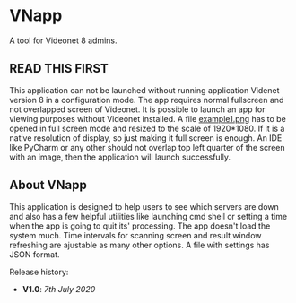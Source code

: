 VNapp
==============

A tool for Videonet 8 admins.

READ THIS FIRST
---------------

This application can not be launched without running application Videnet version 8 
in a configuration mode. The app requires normal fullscreen and not overlapped screen of Videonet.
It is possible to launch an app for viewing purposes without Videonet installed. 
A file [example1.png](graphics/example1.png) has to be opened in full screen mode and 
resized to the scale of 1920*1080. If it is a native resolution of display, so just making 
it full screen is enough. An IDE like PyCharm or any other should not overlap top 
 left quarter of the screen with an image, then the application will launch successfully.


About VNapp
--------------------

This application is designed to help users to see which servers are down and also has 
a few helpful utilities like launching cmd shell or setting a time when the app 
is going to quit its' processing. The app doesn't load the system much. Time intervals 
for scanning screen and result window refreshing are ajustable as many other options. 
A file with settings has JSON format.

Release history:

* **V1.0**: *7th July 2020*

